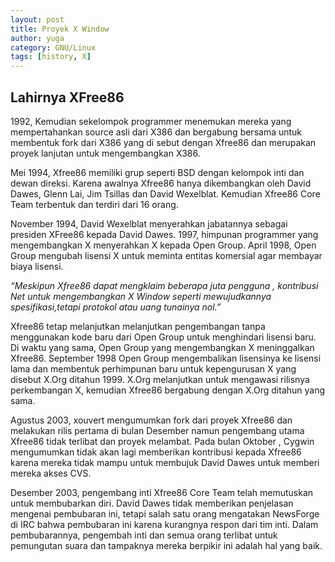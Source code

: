 ```yaml
---
layout: post
title: Proyek X Window
author: yuga
category: GNU/Linux
tags: [history, X]
---
```


## Lahirnya XFree86

1992, Kemudian sekelompok programmer menemukan mereka yang mempertahankan source asli dari X386 
dan bergabung bersama untuk membentuk fork dari X386 yang di sebut dengan Xfree86 dan merupakan 
proyek lanjutan untuk mengembangkan X386. 


Mei 1994, Xfree86 memiliki grup seperti BSD dengan kelompok inti dan dewan direksi. Karena awalnya 
Xfree86 hanya dikembangkan oleh David Dawes, Glenn Lai, Jim Tsillas dan David Wexelblat. Kemudian 
Xfree86 Core Team terbentuk dan terdiri dari 16 orang. 


November 1994, David Wexelblat menyerahkan jabatannya sebagai presiden XFree86 kepada David Dawes. 
1997, himpunan programmer yang mengembangkan X menyerahkan X kepada Open Group. April 1998, Open Group 
mengubah lisensi X untuk meminta entitas komersial agar membayar biaya lisensi.


*“Meskipun Xfree86 dapat mengklaim beberapa juta pengguna , kontribusi Net untuk mengembangkan X Window 
seperti mewujudkannya spesifikasi,tetapi protokol atau uang tunainya nol.”*


Xfree86 tetap melanjutkan melanjutkan pengembangan tanpa menggunakan kode baru dari Open Group untuk menghindari 
lisensi baru. Di waktu yang sama, Open Group yang mengembangkan X meninggalkan Xfree86. September 1998 Open Group 
mengembalikan lisensinya ke lisensi lama dan membentuk perhimpunan baru untuk kepengurusan X yang disebut X.Org 
ditahun 1999. X.Org melanjutkan untuk mengawasi rilisnya perkembangan X, kemudian Xfree86 bergabung dengan X.Org 
ditahun yang sama.


Agustus 2003, xouvert mengumumkan fork dari proyek Xfree86 dan melakukan rilis pertama di bulan Desember 
namun pengembang utama Xfree86 tidak terlibat dan proyek melambat. Pada bulan Oktober , Cygwin mengumumkan 
tidak akan lagi memberikan kontribusi kepada Xfree86 karena mereka tidak mampu untuk membujuk David Dawes untuk 
memberi mereka akses CVS.


Desember 2003, pengembang inti Xfree86 Core Team telah memutuskan untuk membubarkan diri. David Dawes tidak 
memberikan penjelasan mengenai pembubaran ini, tetapi salah satu orang mengatakan NewsForge di IRC bahwa 
pembubaran ini karena kurangnya respon dari tim inti. Dalam pembubarannya, pengembah inti dan semua orang 
terlibat untuk pemungutan suara dan tampaknya mereka berpikir ini adalah hal yang baik. 
